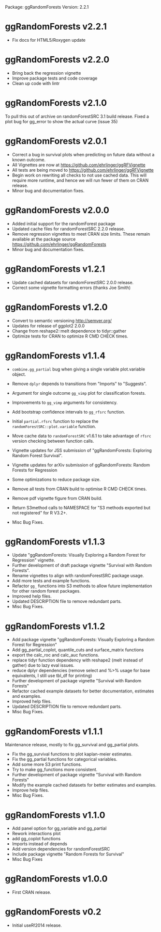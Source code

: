 Package: ggRandomForests
Version: 2.2.1

ggRandomForests v2.2.1
=====================
* Fix docs for HTML5/Roxygen update

ggRandomForests v2.2.0
=====================
* Bring back the regression vignette
* Improve package tests and code coverage
* Clean up code with lintr

ggRandomForests v2.1.0
=====================
To pull this out of archive on randomForestSRC 3.1 build release.
Fixed a plot bug for gg_error to show the actual curve (issue 35)

ggRandomForests v2.0.1
======================
* Correct a bug in survival plots when predicting on future data without a known outcome.
* All Vignettes are now at https://github.com/ehrlinger/ggRFVignette
* All tests are being moved to https://github.com/ehrlinger/ggRFVignette
* Begin work on rewriting all checks to not use cached data. 
  This will require more runtime, and hence we will run fewer of them on CRAN release. 
* Minor bug and documentation fixes.

ggRandomForests v2.0.0
======================
* Added initial support for the randomForest package
* Updated cache files for randomForestSRC 2.2.0 release.
* Remove regression vignettes to meet CRAN size limits. These remain available at the package source https://github.com/ehrlinger/ggRandomForests
* Minor bug and documentation fixes.

ggRandomForests v1.2.1
======================
* Update cached datasets for randomForestSRC 2.0.0 release. 
* Correct some vignette formatting errors (thanks Joe Smith)

ggRandomForests v1.2.0
======================
* Convert to semantic versioning http://semver.org/
* Updates for release of ggplot2 2.0.0
* Change from reshape2::melt dependence to tidyr::gather
* Optimize tests for CRAN to optimize R CMD CHECK times.


ggRandomForests v1.1.4
======================
* `combine.gg_partial` bug when giving a single variable plot.variable object.
* Remove `dplyr` depends to transitions from "Imports" to "Suggests".
* Argument for single outcome `gg_vimp` plot for classification forests.
* Improvements to `gg_vimp` arguments for consistency.
* Add bootstrap confidence intervals to `gg_rfsrc` function.
* Initial `partial.rfsrc` function to replace the `randomForestSRC::plot.variable` function.
* Move cache data to `randomForestSRC` v1.6.1 to take advantage of `rfsrc` version checking between function calls.

* Vignette updates for JSS submission of "ggRandomForests: Exploring Random Forest Survival".
* Vignette updates for arXiv submission of ggRandomForests: Random Forests for Regression

* Some optimizations to reduce package size.
* Remove all tests from CRAN build to optimise R CMD CHECK times.
* Remove pdf vignette figure from CRAN build.
* Return S3method calls to NAMESPACE for "S3 methods exported but not registered" for R V3.2+.
  
* Misc Bug Fixes.

ggRandomForests v1.1.3
======================
* Update "ggRandomForests: Visually Exploring a Random Forest for Regression" vignette.
* Further development of draft package vignette "Survival with Random Forests". 
* Rename vignettes to align with randomForestSRC package usage.
* Add more tests and example functions.
* Refactor `gg_` functions into S3 methods to allow future implementation for other random forest packages.
* Improved help files.
* Updated DESCRIPTION file to remove redundant parts.
* Misc Bug Fixes.

ggRandomForests v1.1.2
======================
* Add package vignette "ggRandomForests: Visually Exploring a Random Forest for Regression"
* Add gg_partial_coplot, quantile_cuts and surface_matrix functions
* export the calc_roc and calc_auc functions.
* replace tidyr function dependency with reshape2 (melt instead of gather) due to lazy eval issues.
* reduce dplyr dependencies (remove select and %>% usage for base equivalents, I still use tbl_df for printing)
* Further development of package vignette "Survival with Random Forests" 
* Refactor cached example datasets for better documentation, estimates and examples.
* Improved help files.
* Updated DESCRIPTION file to remove redundant parts.
* Misc Bug Fixes.


ggRandomForests v1.1.1
======================
Maintenance release, mostly to fix gg_survival and gg_partial plots.
* Fix the gg_survival functions to plot kaplan-meier estimates.
* Fix the gg_partial functions for categorical variables.
* Add some more S3 print functions.
* Try to make gg_functions more consistent.
* Further development of package vignette "Survival with Random Forests" 
* Modify the example cached datasets for better estimates and examples.
* Improve help files.
* Misc Bug Fixes.


ggRandomForests v1.1.0
======================
* Add panel option for gg_variable and gg_partial
* Rework interactions plot
* add gg_coplot functions
* Imports instead of depends
* Add version dependencies for randomForestSRC
* Include package vignette "Random Forests for Survival" 
* Misc Bug Fixes

ggRandomForests v1.0.0
======================
* First CRAN release.

ggRandomForests v0.2
======================
* Initial useR!2014 release. 
